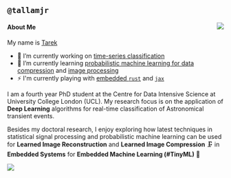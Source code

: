 ## `@tallamjr`
<a href="#">
  <!-- Change the `github-readme-stats.anuraghazra1.vercel.app` to `github-readme-stats.vercel.app`  -->
  <img align="right" src="https://pbs.twimg.com/profile_images/1188401554237411329/2xKHctt5_400x400.jpg" />
</a>

#### About Me

My name is [Tarek](www.tarekallamjr.com)

- 🔭 I’m currently working on [time-series classification](https://arxiv.org/pdf/2105.06178)
- 🌱 I’m currently learning [probabilistic machine learning for data compression](https://robamler.github.io/teaching/compress21/) and [image processing](https://www.youtube.com/playlist?list=PL3ZrjaBngMS0mTSoMsy7P6rTFSgsmsMw3)
- ⚡ I'm currently playing with [embedded `rust`](https://knurling.ferrous-systems.com/sessions/) and [`jax`](https://github.com/google/jax)

I am a fourth year PhD student at the Centre for Data Intensive Science at University College London
(UCL). My research focus is on the application of **Deep Learning** algorithms for real-time
classification of Astronomical transient events.

Besides my doctoral research, I enjoy exploring how latest techniques in statistical signal processing and
probabilistic machine learning can be used for **Learned Image Reconstruction** and
**Learned Image Compression** 🗜️ in <br>
**Embedded Systems** for **Embedded Machine Learning (#TinyML)** 📱

<a href="">
  <img align="middle" src="https://imgs.xkcd.com/comics/machine_learning.png" />
</a>

<!--
**tallamjr/tallamjr** is a ✨ _special_ ✨ repository because its `README.md` (this file) appears on your GitHub profile.
[![GitHub Stats](https://github-readme-stats.vercel.app/api?username=tallamjr&theme=nord)](https://github.com/anuraghazra/github-readme-stats)

![](https://imgs.xkcd.com/comics/machine_learning.png)
![](http://www.tarekallamjr.com/blog/img/about/profile-pic-smile-square-crop.jpg)

<a href="http://www.tarekallamjr.com/blog/img/about/profile-pic-smile-square-crop.jpg">
</a>
Here are some ideas to get you started:

- 👯 I’m looking to collaborate on ...
- 🤔 I’m looking for help with ...
- 💬 Ask me about ...
- 📫 How to reach me: ...
- 😄 Pronouns: ...

<a href="https://codesandbox.io/u/anuraghazra">
  <img align="left" alt="Anurag Hazra | CodeSandbox" width="20px" src="https://raw.githubusercontent.com/anuraghazra/anuraghazra/master/assets/codesandbox.svg" />
</a>
<a href="https://twitter.com/anuraghazru">
  <img align="left" alt="Anurag Hazra | Twitter" width="21px" src="https://raw.githubusercontent.com/anuraghazra/anuraghazra/master/assets/twitter.svg" />
</a>
<a href="https://discord.gg/VK4k3Br">
  <img align="left" alt="Anurag's Discord" width="21px" src="https://raw.githubusercontent.com/anuraghazra/anuraghazra/master/assets/discord-round.svg" />
</a>

[![Most Used Languages](https://github-readme-stats.vercel.app/api/top-langs/?username=tallamjr&layout=compact&theme=nord)](https://github.com/anuraghazra/github-readme-stats)
![](https://imgs.xkcd.com/comics/astrophysics.png)
-->
<!-- [![HitCount](http://hits.dwyl.com/tallamjr/tallamjr.svg)](http://hits.dwyl.com/tallamjr/tallamjr) -->
